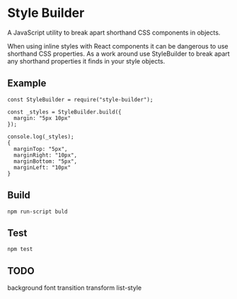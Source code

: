 # Style Builder

A JavaScript utility to break apart shorthand CSS components in objects.

When using inline styles with React components it can be dangerous to use shorthand CSS properties. As a work around use StyleBuilder to break apart any shorthand properties it finds in your style objects.

## Example

```
const StyleBuilder = require("style-builder");

const _styles = StyleBuilder.build({
  margin: "5px 10px"
});

console.log(_styles);
{
  marginTop: "5px",
  marginRight: "10px",
  marginBottom: "5px",
  marginLeft: "10px"
}
```
## Build
```
npm run-script buld
```

## Test
```
npm test
```

## TODO
background
font
transition
transform
list-style

